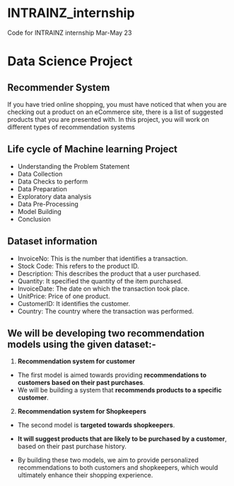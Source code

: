 # INTRAINZ_internship
Code for INTRAINZ internship Mar-May 23

# Data Science Project
## Recommender System

If you have tried online shopping, you must have noticed that when you are checking out a product on an eCommerce site, there is a list of suggested products that you are presented with. In this project, you will work on different types of recommendation systems

## Life cycle of Machine learning Project
- Understanding the Problem Statement
- Data Collection
- Data Checks to perform
- Data Preparation
- Exploratory data analysis
- Data Pre-Processing
- Model Building
- Conclusion

## Dataset information
- InvoiceNo: This is the number that identifies a transaction.
- Stock Code: This refers to the product ID.
- Description: This describes the product that a user purchased.
- Quantity: It specified the quantity of the item purchased.
- InvoiceDate: The date on which the transaction took place.
- UnitPrice: Price of one product.
- CustomerID: It identifies the customer.
- Country: The country where the transaction was performed.

## We will be developing two recommendation models using the given dataset:-

1. **Recommendation system for customer**
- The first model is aimed towards providing **recommendations to customers based on their past purchases**.
- We will be building a system that **recommends products to a specific customer**.

2. **Recommendation system for Shopkeepers**

- The second model is **targeted towards shopkeepers**.
- **It will suggest products that are likely to be purchased by a customer**, based on their past purchase history.

- By building these two models, we aim to provide personalized recommendations to both customers and shopkeepers, which would ultimately enhance their shopping experience.
